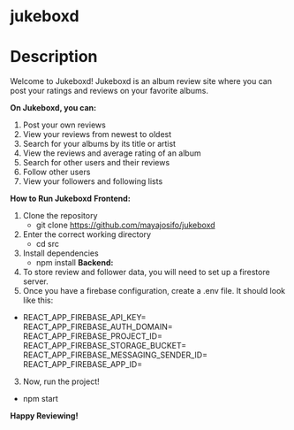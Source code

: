 # jukeboxd
# **Description**
Welcome to Jukeboxd! Jukeboxd is an album review site where you can post your ratings and reviews on your favorite albums. 

**On Jukeboxd, you can:**
1. Post your own reviews
2. View your reviews from newest to oldest
3. Search for your albums by its title or artist
4. View the reviews and average rating of an album
5. Search for other users and their reviews
6. Follow other users
7. View your followers and following lists

**How to Run Jukeboxd**
**Frontend:**
1. Clone the repository
   - git clone https://github.com/mayajosifo/jukeboxd
2. Enter the correct working directory
   - cd src
3. Install dependencies
   - npm install
**Backend:**
1. To store review and follower data, you will need to set up a firestore server.
2. Once you have a firebase configuration, create a .env file. It should look like this:
  - REACT_APP_FIREBASE_API_KEY=<their-api-key>
    REACT_APP_FIREBASE_AUTH_DOMAIN=<their-auth-domain>
    REACT_APP_FIREBASE_PROJECT_ID=<their-project-id>
    REACT_APP_FIREBASE_STORAGE_BUCKET=<their-storage-bucket>
    REACT_APP_FIREBASE_MESSAGING_SENDER_ID=<their-sender-id>
    REACT_APP_FIREBASE_APP_ID=<their-app-id>
3. Now, run the project!
  - npm start

**Happy Reviewing!**
 
